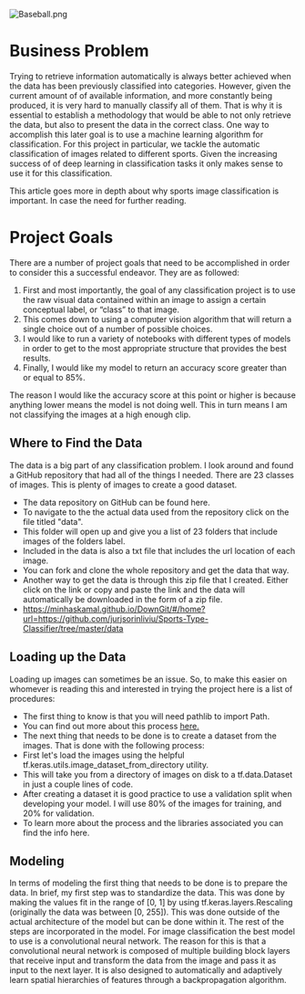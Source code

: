 ![Baseball.png](attachment:Baseball.png)

# Business Problem

Trying to retrieve information automatically is always better achieved when the data has been previously classified into categories. However, given the current amount of of available information, and more constantly being produced, it is very hard to manually classify all of them. That is why it is essential to establish a methodology that would be able to not only retrieve the data, but also to present the data in the correct class. One way to accomplish this later goal is to use a machine learning algorithm for classification. For this project in particular, we tackle the automatic classification of images related to different sports. Given the increasing success of of deep learning in classification tasks it only makes sense to use it for this classification.

This <a rhef=https://www.sciencedirect.com/science/article/pii/S1877050920307560>article</a> goes more in depth about why sports image classification is important. In case the need for further reading.

# Project Goals

There are a number of project goals that need to be accomplished in order to consider this a successful endeavor.
They are as followed:
1. First and most importantly, the goal of any classification project is to use the raw visual data contained within an image to assign a certain conceptual label, or “class” to that image.
2. This comes down to using a computer vision algorithm that will return a single choice out of a number of possible choices.
3. I would like to run a variety of notebooks with different types of models in order to get to the most appropriate structure that provides the best results.
4. Finally, I would like my model to return an accuracy score greater than or equal to 85%.


The reason I would like the accuracy score at this point or higher is because anything lower means the model is not doing well. This in turn means I am not classifying the images at a high enough clip.

## Where to Find the Data
The data is a big part of any classification problem. I look around and found a GitHub repository that had all of the things I needed. There are 23 classes of images. This is plenty of images to create a good dataset.
- The data repository on GitHub can be found <a rhef=https://github.com/jurjsorinliviu/Sports-Type-Classifier>here.</a>
- To navigate to the the actual data used from the repository click on the file titled "data". 
 - This folder will open up and give you a list of 23 folders that include images of the folders label.
 - Included in the data is also a txt file that includes the url location of each image.
- You can fork and clone the whole repository and get the data that way. 
- Another way to get the data is through this zip file that I created. Either click on the link or copy and paste the link and the data will automatically be downloaded in the form of a zip file.
 - https://minhaskamal.github.io/DownGit/#/home?url=https://github.com/jurjsorinliviu/Sports-Type-Classifier/tree/master/data
 



## Loading up the Data

Loading up images can sometimes be an issue. So, to make this easier on whomever is reading this and interested in trying the project here is a list of procedures:
- The first thing to know is that you will need pathlib to import Path. 
 - You can find out more about this process <a href=https://docs.python.org/3/library/pathlib.html#basic-use>here.</a>
- The next thing that needs to be done is to create a dataset from the images. That is done with the following process:
 - First let's load the images using the helpful tf.keras.utils.image_dataset_from_directory utility. 
  - This will take you from a directory of images on disk to a tf.data.Dataset in just a couple lines of code.
 - After creating a dataset it is good practice to use a validation split when developing your model. I will use 80% of the images for training, and 20% for validation.
 - To learn more about the process and the libraries associated you can find the info <a rhef=https://www.tensorflow.org/api_docs/python/tf/keras/utils/image_dataset_from_directory> here.</a>

## Modeling

In terms of modeling the first thing that needs to be done is to prepare the data. In brief, my first step was to standardize the data. This was done by making the values fit in the range of [0, 1] by using tf.keras.layers.Rescaling (originally the data was between [0, 255]). This was done outside of the actual architecture of the model but can be done within it. The rest of the steps are incorporated in the model. For image classification the best model to use is a convolutional neural network. The reason for this is that a convolutional neural network is composed of multiple building block layers that receive input and transform the data from the image and pass it as input to the next layer. It is also designed to automatically and adaptively learn spatial hierarchies of features through a backpropagation algorithm.


```python

```
